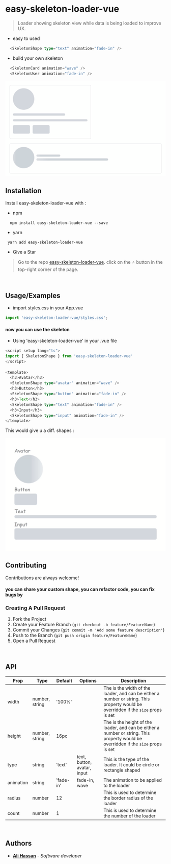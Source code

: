 
# easy-skeleton-loader-vue

> Loader showing skeleton view while data is being loaded to improve UX.

- easy to used

```ts
  <SkeletonShape type="text" animation="fade-in" />
```

- build your own skeleton

```ts
  <SkeletonCard animation="wave" />
  <SkeletonUser animation="fade-in" />
```

![Alt text](example-cards.gif "Card examples")

## Installation

Install easy-skeleton-loader-vue with : 
- npm

```
  npm install easy-skeleton-loader-vue --save
```
- yarn

```
 yarn add easy-skeleton-loader-vue
```

-  Give a Star 

> Go to the repo [easy-skeleton-loader-vue](https://github.com/alihdev/easy-skeleton-loader-vue). click on the :star: button in the top-right corner of the page.

<br />

## Usage/Examples

- import styles.css in your App.vue

```ts
import 'easy-skeleton-loader-vue/styles.css';
```

#### now you can use the skeleton 

- Using 'easy-skeleton-loader-vue' in your .vue file

```ts
<script setup lang="ts">
import { SkeletonShape } from 'easy-skeleton-loader-vue'
</script>

<template>
  <h3>Avatar</h3>
  <SkeletonShape type="avatar" animation="wave" />
  <h3>Button</h3>
  <SkeletonShape type="button" animation="fade-in" />
  <h3>Text</h3>
  <SkeletonShape type="text" animation="fade-in" />
  <h3>Input</h3>
  <SkeletonShape type="input" animation="fade-in" />
</template>
```

This would give u a diff. shapes :

![Alt text](example-inputs.gif "Input examples")

## Contributing

Contributions are always welcome!

#### you can share your custom shape, you can refactor code, you can fix bugs by

### Creating A Pull Request

1. Fork the Project
2. Create your Feature Branch (`git checkout -b feature/FeatureName`)
3. Commit your Changes (`git commit -m 'Add some feature description'`)
4. Push to the Branch (`git push origin feature/FeatureName`)
5. Open a Pull Request

<br />

## API

|Prop|Type|Default|Options|Description|
|---|---|---|---|---|
|width|number, string|'100%'||The is the width of the loader, and can be either a number or string. This property would be overridden if the `size` props is set|
|height|number, string|16px||The is the height of the loader, and can be either a number or string. This property would be overridden if the `size` props is set|
|type|string|'text'|text, button, avatar, input|This is the type of the loader. It could be circle or rectangle shaped|
|animation|string|'fade-in'|fade-in, wave|The animation to be applied to the loader|
|radius|number|12||This is used to determine the border radius of the loader|
|count|number|1||This is used to determine the number of the loader|

<br />

## Authors

- [**Ali Hassan**](https://github.com/alihdev) - *Software developer*
